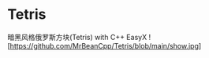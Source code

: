 # Tetris
暗黑风格俄罗斯方块(Tetris) with C++ EasyX
![https://github.com/MrBeanCpp/Tetris/blob/main/show.jpg]
